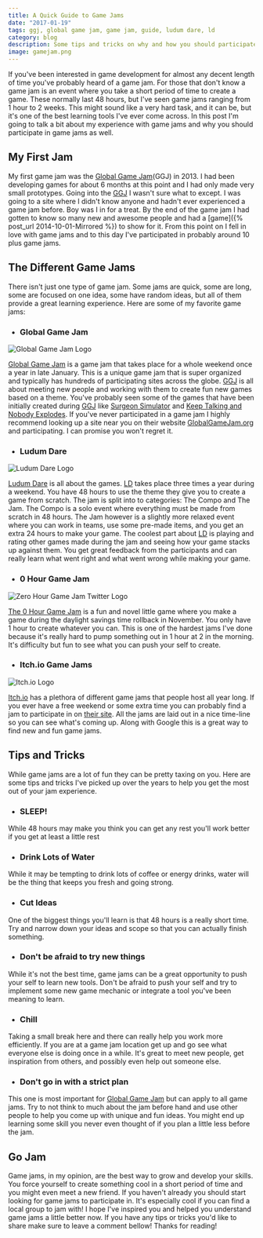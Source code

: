 ```yaml
---
title: A Quick Guide to Game Jams
date: "2017-01-19"
tags: ggj, global game jam, game jam, guide, ludum dare, ld
category: blog
description: Some tips and tricks on why and how you should participate in game jams.
image: gamejam.png
---
```


If you've been interested in game development for almost any decent length of time you've probably heard of a game jam. For those that don't know a game jam is an event where you take a short period of time to create a game. These normally last 48 hours, but I've seen game jams ranging from 1 hour to 2 weeks. This might sound like a very hard task, and it can be, but it's one of the best learning tools I've ever come across. In this post I'm going to talk a bit about my experience with game jams and why you should participate in game jams as well.

## My First Jam

My first game jam was the [Global Game Jam][ggj](GGJ) in 2013. I had been developing games for about 6 months at this point and I had only made very small prototypes. Going into the [GGJ][ggj] I wasn't sure what to except. I was going to a site where I didn't know anyone and hadn't ever experienced a game jam before. Boy was I in for a treat. By the end of the game jam I had gotten to know so many new and awesome people and had a [game]({% post_url 2014-10-01-Mirrored %}) to show for it. From this point on I fell in love with game jams and to this day I've participated in probably around 10 plus game jams.

## The Different Game Jams

There isn't just one type of game jam. Some jams are quick, some are long, some are focused on one idea, some have random ideas, but all of them provide a great learning experience. Here are some of my favorite game jams:

* ### Global Game Jam

![Global Game Jam Logo](http://ggj.s3.amazonaws.com/global_game_jam_logo.jpg)

[Global Game Jam][ggj] is a game jam that takes place for a whole weekend once a year in late January. This is a unique game jam that is super organized and typically has hundreds of participating sites across the globe. [GGJ][ggj] is all about meeting new people and working with them to create fun new games based on a theme. You've probably seen some of the games that have been initially created during [GGJ][ggj] like [Surgeon Simulator][surgeon] and [Keep Talking and Nobody Explodes][ktane]. If you've never participated in a game jam I highly recommend looking up a site near you on their website [GlobalGameJam.org][ggj] and participating. I can promise you won't regret it.

* ### Ludum Dare

![Ludum Dare Logo](http://www.sakergames.com/public/img/ludumdare.png)

[Ludum Dare][ld] is all about the games. [LD][ld] takes place three times a year during a weekend. You have 48 hours to use the theme they give you to create a game from scratch. The jam is split into to categories: The Compo and The Jam. The Compo is a solo event where everything must be made from scratch in 48 hours. The Jam however is a slightly more relaxed event where you can work in teams, use some pre-made items, and you get an extra 24 hours to make your game. The coolest part about [LD][ld] is playing and rating other games made during the jam and seeing how your game stacks up against them. You get great feedback from the participants and can really learn what went right and what went wrong while making your game.

* ### 0 Hour Game Jam

![Zero Hour Game Jam Twitter Logo](https://pbs.twimg.com/profile_images/658066792007385088/HmmYpTxW.png)

[The 0 Hour Game Jam][0h] is a fun and novel little game where you make a game during the daylight savings time rollback in November. You only have 1 hour to create whatever you can. This is one of the hardest jams I've done because it's really hard to pump something out in 1 hour at 2 in the morning. It's difficulty but fun to see what you can push your self to create.

* ### Itch.io Game Jams

![Itch.io Logo](https://upload.wikimedia.org/wikipedia/en/1/16/Itch.io_logo.png)

[Itch.io][itch] has a plethora of different game jams that people host all year long. If you ever have a free weekend or some extra time you can probably find a jam to participate in on [their site][itch]. All the jams are laid out in a nice time-line so you can see what's coming up. Along with Google this is a great way to find new and fun game jams.

## Tips and Tricks

While game jams are a lot of fun they can be pretty taxing on you. Here are some tips and tricks I've picked up over the years to help you get the most out of your jam experience. 

* ### SLEEP! 

While 48 hours may make you think you can get any rest you'll work better if you get at least a little rest

* ### Drink Lots of Water

While it may be tempting to drink lots of coffee or energy drinks, water will be the thing that keeps you fresh and going strong.

* ### Cut Ideas

One of the biggest things you'll learn is that 48 hours is a really short time. Try and narrow down your ideas and scope so that you can actually finish something.

* ### Don't be afraid to try new things

While it's not the best time, game jams can be a great opportunity to push your self to learn new tools. Don't be afraid to push your self and try to implement some new game mechanic or integrate a tool you've been meaning to learn.

* ### Chill

Taking a small break here and there can really help you work more efficiently. If you are at a game jam location get up and go see what everyone else is doing once in a while. It's great to meet new people, get inspiration from others, and possibly even help out someone else.

* ### Don't go in with a strict plan

This one is most important for [Global Game Jam][ggj] but can apply to all game jams. Try to not think to much about the jam before hand and use other people to help you come up with unique and fun ideas. You might end up learning some skill you never even thought of if you plan a little less before the jam.

## Go Jam

Game jams, in my opinion, are the best way to grow and develop your skills. You force yourself to create something cool in a short period of time and you might even meet a new friend. If you haven't already you should start looking for game jams to participate in. It's especially cool if you can find a local group to jam with! I hope I've inspired you and helped you understand game jams a little better now. If you have any tips or tricks you'd like to share make sure to leave a comment bellow! Thanks for reading!


[ggj]: http://globalgamejam.org/
[surgeon]: http://www.surgeonsim.com/
[ktane]: http://www.keeptalkinggame.com/
[ld]: http://ludumdare.com/compo/
[0h]: http://0hgame.eu/
[itch]: https://itch.io/jams
